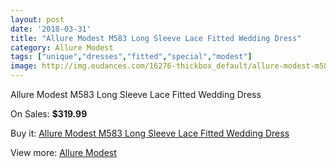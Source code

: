 ```yaml
---
layout: post
date: '2018-03-31'
title: "Allure Modest M583 Long Sleeve Lace Fitted Wedding Dress"
category: Allure Modest
tags: ["unique","dresses","fitted","special","modest"]
image: http://img.eudances.com/16276-thickbox_default/allure-modest-m583-long-sleeve-lace-fitted-wedding-dress.jpg
---
```

Allure Modest M583 Long Sleeve Lace Fitted Wedding Dress

On Sales: **$319.99**
<a href="https://www.eudances.com/en/allure-modest/4782-allure-modest-m583-long-sleeve-lace-fitted-wedding-dress.html"><amp-img layout="responsive" width="600" height="600" src="//img.eudances.com/16276-thickbox_default/allure-modest-m583-long-sleeve-lace-fitted-wedding-dress.jpg" alt="Allure Modest M583 Long Sleeve Lace Fitted Wedding Dress 0" /></a>
<a href="https://www.eudances.com/en/allure-modest/4782-allure-modest-m583-long-sleeve-lace-fitted-wedding-dress.html"><amp-img layout="responsive" width="600" height="600" src="//img.eudances.com/16277-thickbox_default/allure-modest-m583-long-sleeve-lace-fitted-wedding-dress.jpg" alt="Allure Modest M583 Long Sleeve Lace Fitted Wedding Dress 1" /></a>

Buy it: [Allure Modest M583 Long Sleeve Lace Fitted Wedding Dress](https://www.eudances.com/en/allure-modest/4782-allure-modest-m583-long-sleeve-lace-fitted-wedding-dress.html "Allure Modest M583 Long Sleeve Lace Fitted Wedding Dress")

View more: [Allure Modest](https://www.eudances.com/en/38-allure-modest "Allure Modest")